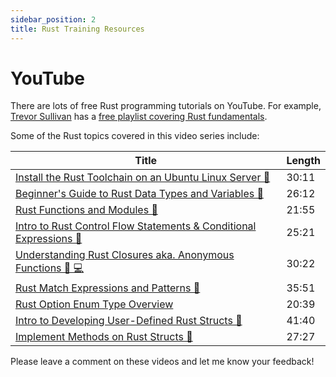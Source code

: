 ```yaml
---
sidebar_position: 2
title: Rust Training Resources
---
```


# YouTube

There are lots of free Rust programming tutorials on YouTube. 
For example, [Trevor Sullivan](https://youtube.com/trevorsullivan) has a [free playlist covering Rust fundamentals](https://www.youtube.com/playlist?list=PLDbRgZ0OOEpUkWDGqp91ODn0dk7LPBAUL).

Some of the Rust topics covered in this video series include:

| Title | Length |
| - | - |
| [Install the Rust Toolchain on an Ubuntu Linux Server 🦀](https://youtu.be/lTjGt17bQ3k) | 30:11 |
| [Beginner's Guide to Rust Data Types and Variables 🦀](https://youtu.be/MJrBLTHJPCo) | 26:12 |
| [Rust Functions and Modules 🦀](https://youtu.be/io7MSlvYyWg) | 21:55 |
| [Intro to Rust Control Flow Statements & Conditional Expressions 🦀](https://youtu.be/3XpxkJXggHA) | 25:21 |
| [Understanding Rust Closures aka. Anonymous Functions 🦀 💻](https://youtu.be/qXNUHfpalts) | 30:22 |
| [Rust Match Expressions and Patterns 🦀](https://youtu.be/pf8eQwWkTaY) | 35:51 |
| [Rust Option Enum Type Overview](https://youtu.be/z8k_EViGC10) | 20:39 |
| [Intro to Developing User-Defined Rust Structs 🦀](https://youtu.be/3Ly25IYHIMc) | 41:40 |
| [Implement Methods on Rust Structs 🦀](https://youtu.be/7EYSXQFRyKY) | 27:27 |

Please leave a comment on these videos and let me know your feedback!